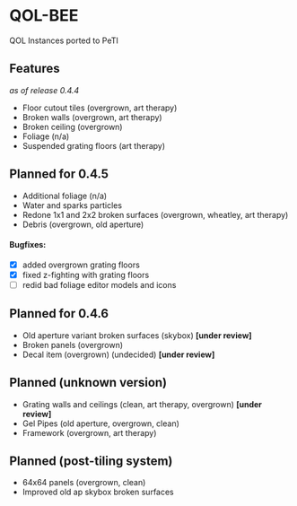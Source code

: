 # QOL-BEE
 QOL Instances ported to PeTI

## Features
*as of release 0.4.4*
- Floor cutout tiles (overgrown, art therapy)
- Broken walls (overgrown, art therapy)
- Broken ceiling (overgrown)
- Foliage (n/a)
- Suspended grating floors (art therapy)

## Planned for 0.4.5
- Additional foliage (n/a)
- Water and sparks particles
- Redone 1x1 and 2x2 broken surfaces (overgrown, wheatley, art therapy)
- Debris (overgrown, old aperture)

#### Bugfixes:
- [x] added overgrown grating floors
- [x] fixed z-fighting with grating floors
- [ ] redid bad foliage editor models and icons
## Planned for 0.4.6
- Old aperture variant broken surfaces (skybox) **\[under review\]**
- Broken panels (overgrown)
- Decal item (overgrown) (undecided) **\[under review\]**

## Planned (unknown version)
- Grating walls and ceilings (clean, art therapy, overgrown) **\[under review\]**
- Gel Pipes (old aperture, overgrown, clean)
- Framework (overgrown, art therapy)

## Planned (post-tiling system)
- 64x64 panels (overgrown, clean)
- Improved old ap skybox broken surfaces
